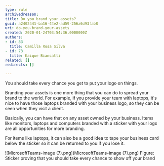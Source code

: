 ```yaml
---
type: rule
archivedreason: 
title: Do you brand your assets?
guid: a2402441-ba16-44e2-ad59-256a6d93fab8
uri: do-you-brand-your-assets
created: 2020-01-24T03:54:36.0000000Z
authors:
- id: 83
  title: Camilla Rosa Silva
- id: 73
  title: Kaique Biancatti
related: []
redirects: []

---
```


You should take every chance you get to put your logo on things. 




<!--endintro-->

Branding your assets is one more thing that you can do to spread your brand to the world. For example, if you provide your team with laptops, it's nice to have those laptops branded with your business logo, so they can be seen when they visit a client.

Basically, you can have that on any asset owned by your business. Items like monitors, laptops and computers branded with a sticker with your logo are all opportunities for more branding.

For items like laptops, it can also be a good idea to tape your business card below the sticker so it can be returned to you if you lose it.

![MicrosoftTeams-image (7).png](MicrosoftTeams-image (7).png)
Figure: Sticker proving that you should take every chance to show off your brand
